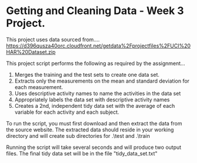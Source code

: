 Getting and Cleaning Data - Week 3 Project.
==========================================================


This project uses data sourced from....
       https://d396qusza40orc.cloudfront.net/getdata%2Fprojectfiles%2FUCI%20HAR%20Dataset.zip
 
 This project script performs the following as required by the assignment...
 1. Merges the training and the test sets to create one data set.
 2. Extracts only the measurements on the mean and standard deviation for each measurement.
 3. Uses descriptive activity names to name the activities in the data set
 4. Appropriately labels the data set with descriptive activity names
 5. Creates a 2nd, independent tidy data set with the average of each variable for each activity and each subject.

To run the script, you must first download and then extract the data from the source website. 
The extracted data should reside in your working directory and will create sub directories for .\test and .\train

Running the script will take several seconds and will produce two output files. 
The final tidy data set will be in the file "tidy_data_set.txt"
